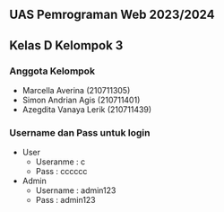## UAS Pemrograman Web 2023/2024
## Kelas D Kelompok 3
### Anggota Kelompok
- Marcella Averina (210711305)
- Simon Andrian Agis (210711401)
- Azegdita Vanaya Lerik (210711439)

### Username dan Pass untuk login
- User
    - Useranme : c
    - Pass : cccccc
- Admin
    - Username : admin123
    - Pass : admin123